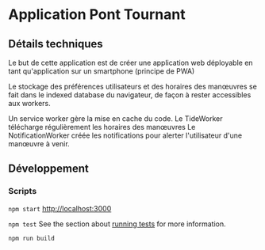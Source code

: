 # Application Pont Tournant
## Détails techniques
Le but de cette application est de créer une application web déployable en tant qu'application sur un smartphone
(principe de PWA)

Le stockage des préférences utilisateurs et des horaires des manœuvres se fait dans le indexed database
du navigateur, de façon à rester accessibles aux workers.

Un service worker gère la mise en cache du code.
Le TideWorker télécharge régulièrement les horaires des manœuvres
Le NotificationWorker créée les notifications pour alerter l'utilisateur d'une manœuvre à venir.

## Développement
### Scripts
`npm start`
[http://localhost:3000](http://localhost:3000)

`npm test`
See the section about [running tests](https://facebook.github.io/create-react-app/docs/running-tests) for more information.

`npm run build`
